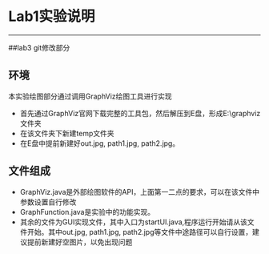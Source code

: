 # Lab1实验说明

------

##lab3 git修改部分



## 环境

本实验绘图部分通过调用GraphViz绘图工具进行实现

 -  首先通过GraphViz官网下载完整的工具包，然后解压到E盘，形成E:\graphviz文件夹
 - 在该文件夹下新建temp文件夹
 - 在E盘中提前新建好out.jpg, path1.jpg, path2.jpg。

## 文件组成

 - GraphViz.java是外部绘图软件的API，上面第一二点的要求，可以在该文件中参数设置自行修改
 - GraphFunction.java是实验中的功能实现。
 - 其余的文件为GUI实现文件，其中入口为startUI.java,程序运行开始请从该文件开始。其中out.jpg, path1.jpg, path2.jpg等文件中途路径可以自行设置，建议提前新建好空图片，以免出现问题



